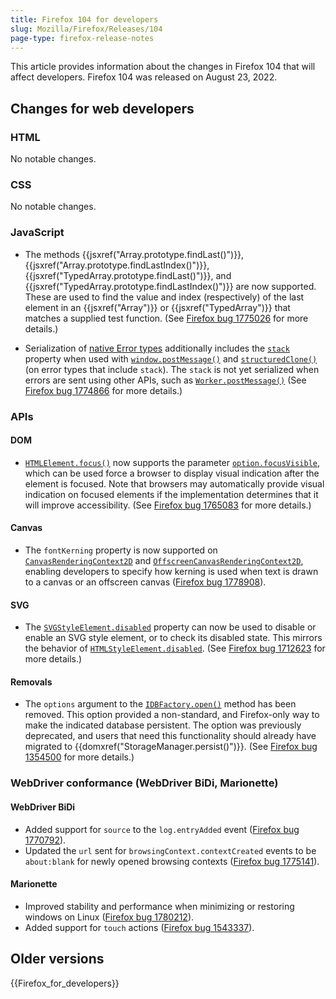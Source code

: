 ```yaml
---
title: Firefox 104 for developers
slug: Mozilla/Firefox/Releases/104
page-type: firefox-release-notes
---
```




This article provides information about the changes in Firefox 104 that will affect developers. Firefox 104 was released on August 23, 2022.

## Changes for web developers

### HTML

No notable changes.

### CSS

No notable changes.

### JavaScript

- The methods {{jsxref("Array.prototype.findLast()")}}, {{jsxref("Array.prototype.findLastIndex()")}}, {{jsxref("TypedArray.prototype.findLast()")}}, and {{jsxref("TypedArray.prototype.findLastIndex()")}} are now supported.
  These are used to find the value and index (respectively) of the last element in an {{jsxref("Array")}} or {{jsxref("TypedArray")}} that matches a supplied test function.
  (See [Firefox bug 1775026](https://bugzil.la/1775026) for more details.)

- Serialization of [native Error types](/Web/JavaScript/Reference/Global_Objects/Error#error_types) additionally includes the [`stack`](/Web/JavaScript/Reference/Global_Objects/Error/stack) property when used with [`window.postMessage()`](/Web/API/Window/postMessage) and [`structuredClone()`](/Web/API/structuredClone) (on error types that include `stack`).
  The `stack` is not yet serialized when errors are sent using other APIs, such as [`Worker.postMessage()`](/Web/API/Worker/postMessage)
  (See [Firefox bug 1774866](https://bugzil.la/1774866) for more details.)

### APIs

#### DOM

- [`HTMLElement.focus()`](/Web/API/HTMLElement/focus) now supports the parameter [`option.focusVisible`](/Web/API/HTMLElement/focus#focusvisible), which can be used force a browser to display visual indication after the element is focused.
  Note that browsers may automatically provide visual indication on focused elements if the implementation determines that it will improve accessibility.
  (See [Firefox bug 1765083](https://bugzil.la/1765083) for more details.)

#### Canvas

- The `fontKerning` property is now supported on [`CanvasRenderingContext2D`](/Web/API/CanvasRenderingContext2D/fontKerning) and [`OffscreenCanvasRenderingContext2D`](/Web/API/OffscreenCanvasRenderingContext2D), enabling developers to specify how kerning is used when text is drawn to a canvas or an offscreen canvas ([Firefox bug 1778908](https://bugzil.la/1778908)).

#### SVG

- The [`SVGStyleElement.disabled`](/Web/API/SVGStyleElement/disabled) property can now be used to disable or enable an SVG style element, or to check its disabled state.
  This mirrors the behavior of [`HTMLStyleElement.disabled`](/Web/API/HTMLStyleElement/disabled).
  (See [Firefox bug 1712623](https://bugzil.la/1712623) for more details.)

#### Removals

- The `options` argument to the [`IDBFactory.open()`](/Web/API/IDBFactory/open) method has been removed.
  This option provided a non-standard, and Firefox-only way to make the indicated database persistent.
  The option was previously deprecated, and users that need this functionality should already have migrated to {{domxref("StorageManager.persist()")}}.
  (See [Firefox bug 1354500](https://bugzil.la/1354500) for more details.)

### WebDriver conformance (WebDriver BiDi, Marionette)

#### WebDriver BiDi

- Added support for `source` to the `log.entryAdded` event ([Firefox bug 1770792](https://bugzil.la/1770792)).
- Updated the `url` sent for `browsingContext.contextCreated` events to be `about:blank` for newly opened browsing contexts ([Firefox bug 1775141](https://bugzil.la/1775141)).

#### Marionette

- Improved stability and performance when minimizing or restoring windows on Linux ([Firefox bug 1780212](https://bugzil.la/1780212)).
- Added support for `touch` actions ([Firefox bug 1543337](https://bugzil.la/1543337)).

## Older versions

{{Firefox_for_developers}}
